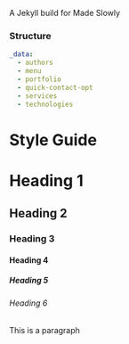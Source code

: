 A Jekyll build for Made Slowly

### Structure

```yaml
_data:
  - authors
  - menu
  - portfolio
  - quick-contact-opt
  - services
  - technologies
```

# Style Guide

# Heading 1
## Heading 2
### Heading 3
#### Heading 4
##### Heading 5
###### Heading 6

This is a paragraph
